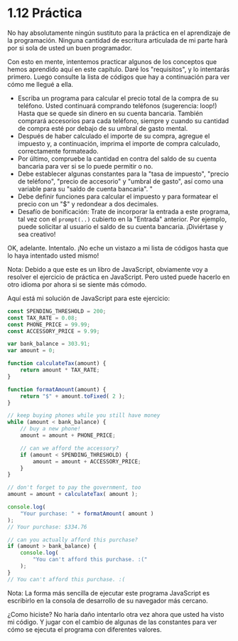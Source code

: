 # 1.12 Práctica

No hay absolutamente ningún sustituto para la práctica en el aprendizaje de la programación. Ninguna cantidad de escritura articulada de mi parte harà por si sola de usted un buen programador.

Con esto en mente, intentemos practicar algunos de los conceptos que hemos aprendido aquí en este capítulo. Daré los "requisitos", y lo intentarás primero. Luego consulte la lista de códigos que hay a continuación para ver cómo me llegué a ella.

* Escriba un programa para calcular el precio total de la compra de su teléfono. Usted continuará comprando teléfonos \(sugerencia: loop!\) Hasta que se quede sin dinero en su cuenta bancaria. También comprará accesorios para cada teléfono, siempre y cuando su cantidad de compra esté por debajo de su umbral de gasto mental.
* Después de haber calculado el importe de su compra, agregue el impuesto y, a continuación, imprima el importe de compra calculado, correctamente formateado.
* Por último, compruebe la cantidad en contra del saldo de su cuenta bancaria para ver si se lo puede permitir o no.
* Debe establecer algunas constantes para la "tasa de impuesto", "precio de teléfono", "precio de accesorio" y "umbral de gasto", así como una variable para su "saldo de cuenta bancaria". "
* Debe definir funciones para calcular el impuesto y para formatear el precio con un "$" y redondear a dos decimales.
* Desafío de bonificación: Trate de incorporar la entrada a este programa, tal vez con el `prompt(..)` cubierto en la "Entrada" anterior. Por ejemplo, puede solicitar al usuario el saldo de su cuenta bancaria. ¡Diviértase y sea creativo!

OK, adelante. Intentalo. ¡No eche un vistazo a mi lista de códigos hasta que lo haya intentado usted mismo!

Nota: Debido a que este es un libro de JavaScript, obviamente voy a resolver el ejercicio de práctica en JavaScript. Pero usted puede hacerlo en otro idioma por ahora si se siente más cómodo.

Aquí está mi solución de JavaScript para este ejercicio:

```js
const SPENDING_THRESHOLD = 200;
const TAX_RATE = 0.08;
const PHONE_PRICE = 99.99;
const ACCESSORY_PRICE = 9.99;

var bank_balance = 303.91;
var amount = 0;

function calculateTax(amount) {
	return amount * TAX_RATE;
}

function formatAmount(amount) {
	return "$" + amount.toFixed( 2 );
}

// keep buying phones while you still have money
while (amount < bank_balance) {
	// buy a new phone!
	amount = amount + PHONE_PRICE;

	// can we afford the accessory?
	if (amount < SPENDING_THRESHOLD) {
		amount = amount + ACCESSORY_PRICE;
	}
}

// don't forget to pay the government, too
amount = amount + calculateTax( amount );

console.log(
	"Your purchase: " + formatAmount( amount )
);
// Your purchase: $334.76

// can you actually afford this purchase?
if (amount > bank_balance) {
	console.log(
		"You can't afford this purchase. :("
	);
}
// You can't afford this purchase. :(
```

Nota: La forma más sencilla de ejecutar este programa JavaScript es escribirlo en la consola de desarrollo de su navegador más cercano.

¿Como hiciste? No haría daño intentarlo otra vez ahora que usted ha visto mi código. Y jugar con el cambio de algunas de las constantes para ver cómo se ejecuta el programa con diferentes valores.






